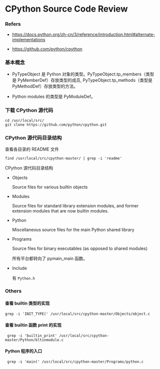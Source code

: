 # CPython Source Code Review


### Refers

- <https://docs.python.org/zh-cn/3/reference/introduction.html#alternate-implementations>

- <https://github.com/python/cpython>


### 基本概念

- PyTypeObject 是 Python 对象的类型。PyTypeObject.tp_members（类型是 PyMemberDef）存放类型的成员, PyTypeObject.tp_methods（类型是 PyMethodDef）存放类型的方法。

- Python modules 的类型是 PyModuleDef。

### 下载 CPython 源代码

    cd /usr/local/src/
    git clone https://github.com/python/cpython.git

### CPython 源代码目录结构

查看各目录的 README 文件

    find /usr/local/src/cpython-master/ | grep -i 'readme'

CPython 源代码目录结构

- Objects

    Source files for various builtin objects

- Modules

    Source files for standard library extension modules, and former extension modules that are now builtin modules.

- Python

    Miscellaneous source files for the main Python shared library

- Programs

    Source files for binary executables (as opposed to shared modules)

    所有平台都转向了 pymain_main 函数。

- Include

    有 `Python.h`

### Others

#### 查看 builtin 类型的实现

    grep -i 'INIT_TYPE(' /usr/local/src/cpython-master/Objects/object.c

#### 查看 builtin 函数 print 的实现

     grep -i 'builtin_print' /usr/local/src/cpython-master/Python/bltinmodule.c

#### Python 程序的入口

     grep -i 'main(' /usr/local/src/cpython-master/Programs/python.c
